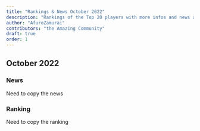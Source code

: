 ```yaml
---
title: "Rankings & News October 2022"
description: "Rankings of the Top 20 players with more infos and news about occurences from Sepetember to October 2022"
author: "AfuroZamurai"
contributors: "the Amazing Community"
draft: true
order: 1
---
```


## October 2022

### News

Need to copy the news

### Ranking

Need to copy the ranking